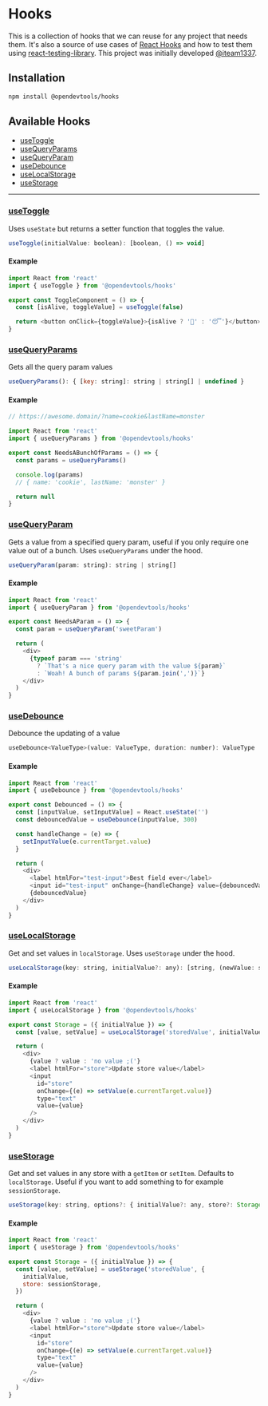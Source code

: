 # Hooks

This is a collection of hooks that we can reuse for any project that needs them. It's also a source of use cases of [React Hooks](https://reactjs.org/docs/hooks-reference.html) and how to test them using [react-testing-library](https://github.com/kentcdodds/react-testing-library/). This project was initially developed [@iteam1337](https://github.com/Iteam1337).

## Installation

```bash
npm install @opendevtools/hooks
```

## Available Hooks

- [useToggle](#useToggle)
- [useQueryParams](#useQueryParams)
- [useQueryParam](#useQueryParam)
- [useDebounce](#useDebounce)
- [useLocalStorage](#useLocalStorage)
- [useStorage](#useStorage)

---

### [useToggle](#useToggle)

Uses `useState` but returns a setter function that toggles the value.

```js
useToggle(initialValue: boolean): [boolean, () => void]
```

#### Example

```js
import React from 'react'
import { useToggle } from '@opendevtools/hooks'

export const ToggleComponent = () => {
  const [isAlive, toggleValue] = useToggle(false)

  return <button onClick={toggleValue}>{isAlive ? '🚀' : '😴'}</button>
}
```

### [useQueryParams](#useQueryParams)

Gets all the query param values

```js
useQueryParams(): { [key: string]: string | string[] | undefined }
```

#### Example

```js
// https://awesome.domain/?name=cookie&lastName=monster

import React from 'react'
import { useQueryParams } from '@opendevtools/hooks'

export const NeedsABunchOfParams = () => {
  const params = useQueryParams()

  console.log(params)
  // { name: 'cookie', lastName: 'monster' }

  return null
}
```

### [useQueryParam](#useQueryParam)

Gets a value from a specified query param, useful if you only require one value
out of a bunch. Uses `useQueryParams` under the hood.

```js
useQueryParam(param: string): string | string[]
```

#### Example

```js
import React from 'react'
import { useQueryParam } from '@opendevtools/hooks'

export const NeedsAParam = () => {
  const param = useQueryParam('sweetParam')

  return (
    <div>
      {typeof param === 'string'
        ? `That's a nice query param with the value ${param}`
        : `Woah! A bunch of params ${param.join(',')}`}
    </div>
  )
}
```

### [useDebounce](#useDebounce)

Debounce the updating of a value

```js
useDebounce<ValueType>(value: ValueType, duration: number): ValueType
```

#### Example

```js
import React from 'react'
import { useDebounce } from '@opendevtools/hooks'

export const Debounced = () => {
  const [inputValue, setInputValue] = React.useState('')
  const debouncedValue = useDebounce(inputValue, 300)

  const handleChange = (e) => {
    setInputValue(e.currentTarget.value)
  }

  return (
    <div>
      <label htmlFor="test-input">Best field ever</label>
      <input id="test-input" onChange={handleChange} value={debouncedValue} />
      {debouncedValue}
    </div>
  )
}
```

### [useLocalStorage](#useLocalStorage)

Get and set values in `localStorage`. Uses `useStorage` under the hood.

```js
useLocalStorage(key: string, initialValue?: any): [string, (newValue: string) => void]
```

#### Example

```js
import React from 'react'
import { useLocalStorage } from '@opendevtools/hooks'

export const Storage = ({ initialValue }) => {
  const [value, setValue] = useLocalStorage('storedValue', initialValue)

  return (
    <div>
      {value ? value : 'no value ;('}
      <label htmlFor="store">Update store value</label>
      <input
        id="store"
        onChange={(e) => setValue(e.currentTarget.value)}
        type="text"
        value={value}
      />
    </div>
  )
}
```

### [useStorage](#useStorage)

Get and set values in any store with a `getItem` or `setItem`. Defaults to
`localStorage`. Useful if you want to add something to for example `sessionStorage`.

```js
useStorage(key: string, options?: { initialValue?: any, store?: Storage }): [string, (newValue: string) => void]
```

#### Example

```js
import React from 'react'
import { useStorage } from '@opendevtools/hooks'

export const Storage = ({ initialValue }) => {
  const [value, setValue] = useStorage('storedValue', {
    initialValue,
    store: sessionStorage,
  })

  return (
    <div>
      {value ? value : 'no value ;('}
      <label htmlFor="store">Update store value</label>
      <input
        id="store"
        onChange={(e) => setValue(e.currentTarget.value)}
        type="text"
        value={value}
      />
    </div>
  )
}
```
